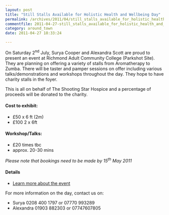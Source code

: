 ```yaml
---
layout: post
title: "Still Stalls Available for Holistic Health and Wellbeing Day"
permalink: /archives/2011/04/still_stalls_available_for_holistic_health_and_wel.html
commentfile: 2011-04-27-still_stalls_available_for_holistic_health_and_wel
category: around_town
date: 2011-04-27 18:33:24

---
```


On Saturday 2<sup>nd</sup> July, Surya Cooper and Alexandra Scott are proud to present an event at Richmond Adult Community College (Parkshot Site). They are planning on offering a variety of stalls from Aromatherapy to Zumba. There will be taster and pamper sessions on offer including various talks/demonstrations and workshops throughout the day. They hope to have charity stalls in the foyer.

This is all on behalf of The Shooting Star Hospice and a percentage of proceeds will be donated to the charity.

#### Cost to exhibit:

-   £50 x 6 ft (2m)
-   £100 2 x 6ft

#### Workshop/Talks:

-   £20 times tbc
-   approx. 20-30 mins

*Please note that bookings need to be made by 15<sup>th</sup> May 2011*

#### Details

-   [Learn more about the event](/archives/2011/03/improve_the_health_and_wellbeing_of_our_local_comm.html)

For more information on the day, contact us on:

-   Surya 0208 400 1797 or 07770 993289
-   Alexandra 01903 882303 or 07747607805
